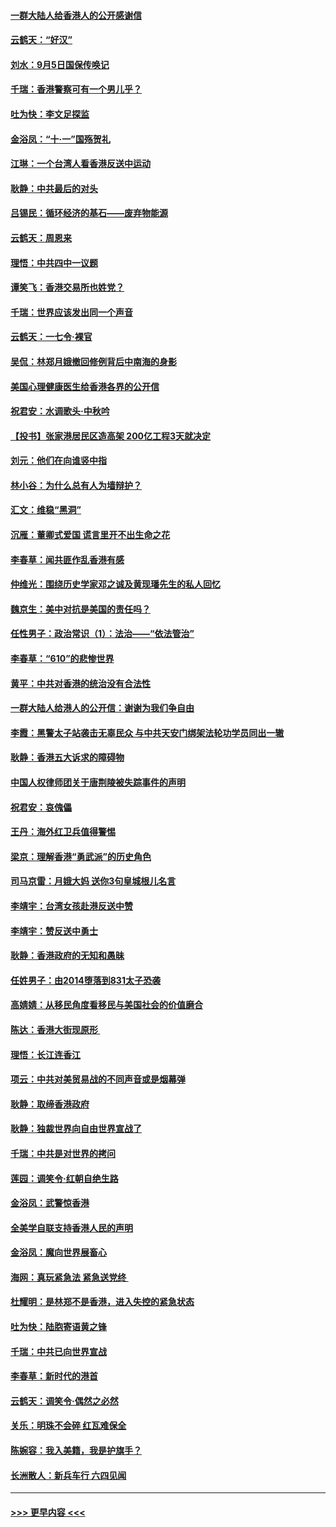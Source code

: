 #### [一群大陆人给香港人的公开感谢信](../pages/nsc993/n11514797.md?t=09122133) 
#### [云鹤天：“好汉”](../pages/nsc993/n11513536.md?t=09122133) 
#### [刘水：9月5日国保传唤记](../pages/nsc993/n11513460.md?t=09122133) 
#### [千瑞：香港警察可有一个男儿乎？](../pages/nsc993/n11513109.md?t=09122133) 
#### [吐为快：李文足探监](../pages/nsc993/n11509622.md?t=09122133) 
#### [金浴凤：“十‧一”国殇贺礼](../pages/nsc993/n11509593.md?t=09122133) 
#### [江琳：一个台湾人看香港反送中运动](../pages/nsc993/n11509211.md?t=09122133) 
#### [耿静：中共最后的对头](../pages/nsc993/n11508308.md?t=09122133) 
#### [吕锡民：循环经济的基石——废弃物能源](../pages/nsc993/n11508212.md?t=09122133) 
#### [云鹤天：周恩来](../pages/nsc993/n11508055.md?t=09122133) 
#### [理悟：中共四中一议题](../pages/nsc993/n11507782.md?t=09122133) 
#### [谭笑飞：香港交易所也姓党？](../pages/nsc993/n11507753.md?t=09122133) 
#### [千瑞：世界应该发出同一个声音](../pages/nsc993/n11507290.md?t=09122133) 
#### [云鹤天：一七令‧裸官](../pages/nsc993/n11507177.md?t=09122133) 
#### [吴侃：林郑月娥撤回修例背后中南海的身影](../pages/nsc993/n11506876.md?t=09122133) 
#### [美国心理健康医生给香港各界的公开信](../pages/nsc993/n11506809.md?t=09122133) 
#### [祝君安：水调歌头‧中秋吟](../pages/nsc993/n11506758.md?t=09122133) 
#### [【投书】张家港居民区造高架 200亿工程3天就决定](../pages/nsc993/n11506682.md?t=09122133) 
#### [刘元：他们在向谁竖中指](../pages/nsc993/n11505384.md?t=09122133) 
#### [林小谷：为什么总有人为墙辩护？](../pages/nsc993/n11505226.md?t=09122133) 
#### [汇文：维稳“黑洞”](../pages/nsc993/n11504347.md?t=09122133) 
#### [沉雁：董卿式爱国 谎言里开不出生命之花](../pages/nsc993/n11503215.md?t=09122133) 
#### [李春草：闻共匪作乱香港有感](../pages/nsc993/n11503072.md?t=09122133) 
#### [仲维光：围绕历史学家邓之诚及黄现璠先生的私人回忆](../pages/nsc993/n11501330.md?t=09122133) 
#### [魏京生：美中对抗是美国的责任吗？](../pages/nsc993/n11500723.md?t=09122133) 
#### [任性男子：政治常识（1）：法治——“依法管治”](../pages/nsc993/n11500791.md?t=09122133) 
#### [李春草：“610”的悲惨世界](../pages/nsc993/n11501141.md?t=09122133) 
#### [黄平：中共对香港的统治没有合法性](../pages/nsc993/n11499473.md?t=09122133) 
#### [一群大陆人给港人的公开信：谢谢为我们争自由](../pages/nsc993/n11500402.md?t=09122133) 
#### [李霞：黑警太子站袭击无辜民众 与中共天安门绑架法轮功学员同出一辙](../pages/nsc993/n11499805.md?t=09122133) 
#### [耿静：香港五大诉求的障碍物](../pages/nsc993/n11497578.md?t=09122133) 
#### [中国人权律师团关于唐荆陵被失踪事件的声明](../pages/nsc993/n11500014.md?t=09122133) 
#### [祝君安：哀傀儡](../pages/nsc993/n11499776.md?t=09122133) 
#### [王丹：海外红卫兵值得警惕](../pages/nsc993/n11498138.md?t=09122133) 
#### [梁京：理解香港“勇武派”的历史角色](../pages/nsc993/n11498006.md?t=09122133) 
#### [司马京雷：月娥大妈  送你3句皇城根儿名言](../pages/nsc993/n11497885.md?t=09122133) 
#### [李靖宇：台湾女孩赴港反送中赞](../pages/nsc993/n11497721.md?t=09122133) 
#### [李靖宇：赞反送中勇士](../pages/nsc993/n11497452.md?t=09122133) 
#### [耿静：香港政府的无知和愚昧](../pages/nsc993/n11494238.md?t=09122133) 
#### [任姓男子：由2014堕落到831太子恐袭](../pages/nsc993/n11496683.md?t=09122133) 
#### [高婧婧：从移民角度看移民与美国社会的价值磨合](../pages/nsc993/n11495757.md?t=09122133) 
#### [陈达：香港大街现原形 ](../pages/nsc993/n11495441.md?t=09122133) 
#### [理悟：长江连香江](../pages/nsc993/n11495377.md?t=09122133) 
#### [项云：中共对美贸易战的不同声音或是烟幕弹](../pages/nsc993/n11494929.md?t=09122133) 
#### [耿静：取缔香港政府](../pages/nsc993/n11494218.md?t=09122133) 
#### [耿静：独裁世界向自由世界宣战了](../pages/nsc993/n11494190.md?t=09122133) 
#### [千瑞：中共是对世界的拷问](../pages/nsc993/n11493021.md?t=09122133) 
#### [莲园：调笑令‧红朝自绝生路](../pages/nsc993/n11493011.md?t=09122133) 
#### [金浴凤：武警惊香港](../pages/nsc993/n11492994.md?t=09122133) 
#### [全美学自联支持香港人民的声明](../pages/nsc993/n11492630.md?t=09122133) 
#### [金浴凤：魔向世界展畜心](../pages/nsc993/n11492599.md?t=09122133) 
#### [海网：真玩紧急法 紧急送党终 ](../pages/nsc993/n11492535.md?t=09122133) 
#### [杜耀明：是林郑不是香港，进入失控的紧急状态](../pages/nsc993/n11491420.md?t=09122133) 
#### [吐为快：陆胞寄语黄之锋](../pages/nsc993/n11491117.md?t=09122133) 
#### [千瑞：中共已向世界宣战](../pages/nsc993/n11490123.md?t=09122133) 
#### [李春草：新时代的港首](../pages/nsc993/n11489864.md?t=09122133) 
#### [云鹤天：调笑令·偶然之必然](../pages/nsc993/n11489701.md?t=09122133) 
#### [关乐：明珠不会碎 红瓦难保全](../pages/nsc993/n11489647.md?t=09122133) 
#### [陈婉容：我入美籍，我是护旗手？](../pages/nsc993/n11487908.md?t=09122133) 
#### [长洲散人：新兵车行 六四见闻](../pages/nsc993/n11487729.md?t=09122133) 

----
#### [ >>> 更早内容 <<< ](../indexes/nsc993-earlier.md)
